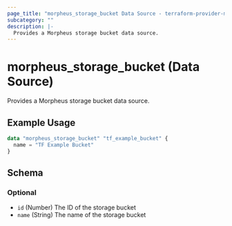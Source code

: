 ```yaml
---
page_title: "morpheus_storage_bucket Data Source - terraform-provider-morpheus"
subcategory: ""
description: |-
  Provides a Morpheus storage bucket data source.
---
```


# morpheus_storage_bucket (Data Source)

Provides a Morpheus storage bucket data source.

## Example Usage

```terraform
data "morpheus_storage_bucket" "tf_example_bucket" {
  name = "TF Example Bucket"
}
```

<!-- schema generated by tfplugindocs -->
## Schema

### Optional

- `id` (Number) The ID of the storage bucket
- `name` (String) The name of the storage bucket
